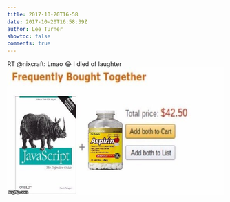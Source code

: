 ```yaml
---
title: 2017-10-20T16-58
date: 2017-10-20T16:58:39Z
author: Lee Turner
showtoc: false
comments: true
---
```


RT @nixcraft: Lmao 😂 I died of laughter ![](/img/x//921420409681084417-DMfPavKVQAAdHjg.jpg)

